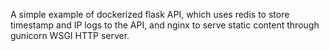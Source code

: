 A simple example of dockerized flask API, which uses redis to store timestamp and IP logs to the API, and nginx to
serve static content through gunicorn WSGI HTTP server.